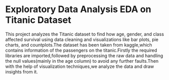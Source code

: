 # Exploratory Data Analysis EDA on Titanic Dataset
This project analyzes the Titanic dataset to find how age, gender, and class affected survival using data cleaning and visualizations like bar plots, pie charts, and countplots.The dataset has been taken from kaggle,which contains information of the passengers on the titanic.Firstly the required libraries are imported,followed by preprocessing the raw data and handling the null values(mainly in the age column) to avoid any further faults.Then with the help of visualization techniques,we analyze the data and draw insights from it.
